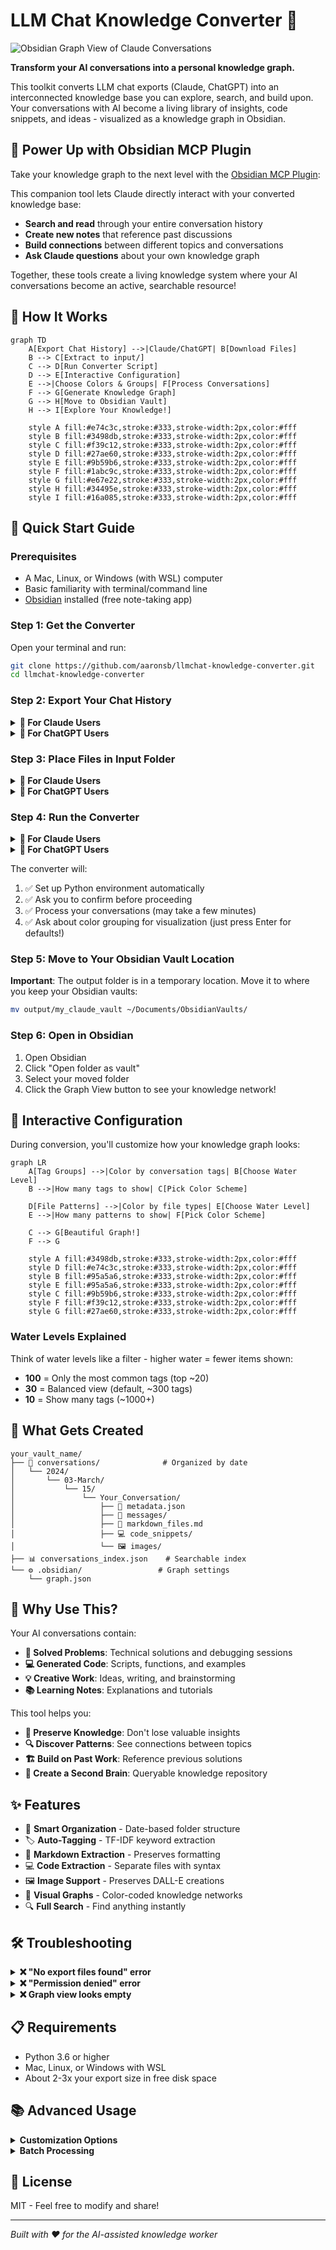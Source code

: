 # LLM Chat Knowledge Converter 🧠

![Obsidian Graph View of Claude Conversations](claude-data-graph.png)

**Transform your AI conversations into a personal knowledge graph.**

This toolkit converts LLM chat exports (Claude, ChatGPT) into an interconnected knowledge base you can explore, search, and build upon. Your conversations with AI become a living library of insights, code snippets, and ideas - visualized as a knowledge graph in Obsidian.

## 🔗 Power Up with Obsidian MCP Plugin

Take your knowledge graph to the next level with the [Obsidian MCP Plugin](https://github.com/aaronsb/obsidian-mcp-plugin):

This companion tool lets Claude directly interact with your converted knowledge base:
- **Search and read** through your entire conversation history
- **Create new notes** that reference past discussions
- **Build connections** between different topics and conversations
- **Ask Claude questions** about your own knowledge graph

Together, these tools create a living knowledge system where your AI conversations become an active, searchable resource!

## 🎯 How It Works

```mermaid
graph TD
    A[Export Chat History] -->|Claude/ChatGPT| B[Download Files]
    B --> C[Extract to input/]
    C --> D[Run Converter Script]
    D --> E[Interactive Configuration]
    E -->|Choose Colors & Groups| F[Process Conversations]
    F --> G[Generate Knowledge Graph]
    G --> H[Move to Obsidian Vault]
    H --> I[Explore Your Knowledge!]
    
    style A fill:#e74c3c,stroke:#333,stroke-width:2px,color:#fff
    style B fill:#3498db,stroke:#333,stroke-width:2px,color:#fff
    style C fill:#f39c12,stroke:#333,stroke-width:2px,color:#fff
    style D fill:#27ae60,stroke:#333,stroke-width:2px,color:#fff
    style E fill:#9b59b6,stroke:#333,stroke-width:2px,color:#fff
    style F fill:#1abc9c,stroke:#333,stroke-width:2px,color:#fff
    style G fill:#e67e22,stroke:#333,stroke-width:2px,color:#fff
    style H fill:#34495e,stroke:#333,stroke-width:2px,color:#fff
    style I fill:#16a085,stroke:#333,stroke-width:2px,color:#fff
```

## 🚀 Quick Start Guide

### Prerequisites
- A Mac, Linux, or Windows (with WSL) computer
- Basic familiarity with terminal/command line
- [Obsidian](https://obsidian.md/) installed (free note-taking app)

### Step 1: Get the Converter

Open your terminal and run:
```bash
git clone https://github.com/aaronsb/llmchat-knowledge-converter.git
cd llmchat-knowledge-converter
```

### Step 2: Export Your Chat History

<details>
<summary><b>📘 For Claude Users</b></summary>

1. Go to https://claude.ai/settings
2. Download your data export
3. You'll receive three files:
   - `conversations.json`
   - `projects.json`
   - `users.json`
</details>

<details>
<summary><b>📗 For ChatGPT Users</b></summary>

1. Sign in to ChatGPT
2. Click your profile icon (top right corner)
3. Click Settings → Data controls
4. Under "Export data" click Export
5. Click "Confirm export" on the confirmation screen
6. Check your email for the download link (expires in 24 hours!)
7. Download and unzip the file
</details>

### Step 3: Place Files in Input Folder

<details>
<summary><b>📘 For Claude Users</b></summary>

Copy all three JSON files into the `input/` folder:
```bash
cp ~/Downloads/conversations.json input/
cp ~/Downloads/projects.json input/
cp ~/Downloads/users.json input/
```
</details>

<details>
<summary><b>📗 For ChatGPT Users</b></summary>

Extract the entire ZIP contents into the `input/` folder:
```bash
unzip ~/Downloads/your-chatgpt-export.zip -d input/
```

This will extract:
- `conversations.json`
- Any images from DALL-E or uploads
- Other export data
</details>

### Step 4: Run the Converter

<details>
<summary><b>📘 For Claude Users</b></summary>

```bash
./convert_claude_history.sh my_claude_vault
```
</details>

<details>
<summary><b>📗 For ChatGPT Users</b></summary>

```bash
./convert_chatgpt_history.sh my_chatgpt_vault
```
</details>

The converter will:
1. ✅ Set up Python environment automatically
2. ✅ Ask you to confirm before proceeding
3. ✅ Process your conversations (may take a few minutes)
4. ✅ Ask about color grouping for visualization (just press Enter for defaults!)

### Step 5: Move to Your Obsidian Vault Location

**Important**: The output folder is in a temporary location. Move it to where you keep your Obsidian vaults:

```bash
mv output/my_claude_vault ~/Documents/ObsidianVaults/
```

### Step 6: Open in Obsidian

1. Open Obsidian
2. Click "Open folder as vault"
3. Select your moved folder
4. Click the Graph View button to see your knowledge network!

## 🎨 Interactive Configuration

During conversion, you'll customize how your knowledge graph looks:

```mermaid
graph LR
    A[Tag Groups] -->|Color by conversation tags| B[Choose Water Level]
    B -->|How many tags to show| C[Pick Color Scheme]
    
    D[File Patterns] -->|Color by file types| E[Choose Water Level]
    E -->|How many patterns to show| F[Pick Color Scheme]
    
    C --> G[Beautiful Graph!]
    F --> G
    
    style A fill:#3498db,stroke:#333,stroke-width:2px,color:#fff
    style D fill:#e74c3c,stroke:#333,stroke-width:2px,color:#fff
    style B fill:#95a5a6,stroke:#333,stroke-width:2px,color:#fff
    style E fill:#95a5a6,stroke:#333,stroke-width:2px,color:#fff
    style C fill:#9b59b6,stroke:#333,stroke-width:2px,color:#fff
    style F fill:#f39c12,stroke:#333,stroke-width:2px,color:#fff
    style G fill:#27ae60,stroke:#333,stroke-width:2px,color:#fff
```

### Water Levels Explained

Think of water levels like a filter - higher water = fewer items shown:
- **100** = Only the most common tags (top ~20)
- **30** = Balanced view (default, ~300 tags)
- **10** = Show many tags (~1000+)

## 📁 What Gets Created

```
your_vault_name/
├── 📅 conversations/              # Organized by date
│   └── 2024/
│       └── 03-March/
│           └── 15/
│               └── Your_Conversation/
│                   ├── 📄 metadata.json
│                   ├── 💬 messages/
│                   ├── 📝 markdown_files.md
│                   ├── 💻 code_snippets/
│                   └── 🖼️ images/
├── 📊 conversations_index.json    # Searchable index
└── ⚙️ .obsidian/                 # Graph settings
    └── graph.json
```

## 🌟 Why Use This?

Your AI conversations contain:
- **🔧 Solved Problems**: Technical solutions and debugging sessions
- **💻 Generated Code**: Scripts, functions, and examples  
- **💡 Creative Work**: Ideas, writing, and brainstorming
- **📚 Learning Notes**: Explanations and tutorials

This tool helps you:
- **💾 Preserve Knowledge**: Don't lose valuable insights
- **🔍 Discover Patterns**: See connections between topics
- **🏗️ Build on Past Work**: Reference previous solutions
- **🧠 Create a Second Brain**: Queryable knowledge repository

## ✨ Features

- 📁 **Smart Organization** - Date-based folder structure
- 🏷️ **Auto-Tagging** - TF-IDF keyword extraction
- 📝 **Markdown Extraction** - Preserves formatting
- 💻 **Code Extraction** - Separate files with syntax
- 🖼️ **Image Support** - Preserves DALL-E creations
- 🎨 **Visual Graphs** - Color-coded knowledge networks
- 🔍 **Full Search** - Find anything instantly

## 🛠️ Troubleshooting

<details>
<summary><b>❌ "No export files found" error</b></summary>

Make sure you've copied/extracted files to the `input/` folder. For ChatGPT, extract the entire ZIP contents, not just conversations.json.
</details>

<details>
<summary><b>❌ "Permission denied" error</b></summary>

Make the scripts executable:
```bash
chmod +x convert_*.sh
```
</details>

<details>
<summary><b>❌ Graph view looks empty</b></summary>

1. Enable Graph View in Obsidian settings
2. Check the filters in Graph View settings
3. Make sure you moved the vault folder (not left it in output/)
</details>

## 📋 Requirements

- Python 3.6 or higher
- Mac, Linux, or Windows with WSL
- About 2-3x your export size in free disk space

## 📚 Advanced Usage

<details>
<summary><b>Customization Options</b></summary>

- Edit `src/tag_exclusions.txt` to filter common words
- Modify color schemes in `src/tag_analyzer.py`
- Adjust keyword extraction in converter scripts
- Filter specific conversations by date or content
</details>

<details>
<summary><b>Batch Processing</b></summary>

Process multiple exports by creating separate output folders:
```bash
./convert_claude_history.sh claude_work_chats
./convert_claude_history.sh claude_personal_chats
```
</details>

## 📄 License

MIT - Feel free to modify and share!

---

*Built with ❤️ for the AI-assisted knowledge worker*